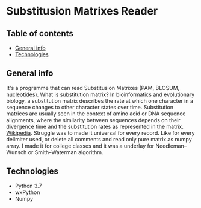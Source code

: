 # Substitusion Matrixes Reader
## Table of contents
* [General info](#general-info)
* [Technologies](#technologies)
## General info 
It's a programme that can read Substitusion Matrixes (PAM, BLOSUM, nucleotides). What is substitution matrix? In bioinformatics and evolutionary biology, a substitution matrix describes the rate at which one character in a sequence changes to other character states over time. Substitution matrices are usually seen in the context of amino acid or DNA sequence alignments, where the similarity between sequences depends on their divergence time and the substitution rates as represented in the matrix. [Wikipedia](https://en.wikipedia.org/wiki/Substitution_matrix).
Struggle was to made it universal for every record. Like for every delimiter used, or delete all comments and read only pure matrix as numpy array. I made it for college classes and it was a underlay for Needleman–Wunsch or Smith–Waterman algorithm.
## Technologies
* Python 3.7
* wxPython
* Numpy
